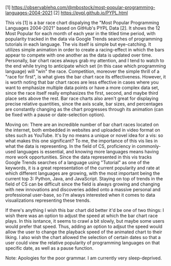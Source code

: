 [1] https://observablehq.com/@mbostock/most-popular-programming-languages-2004-2021
[2] https://pypl.github.io/PYPL.html

This vis [1] is a bar race chart dispalying the "Most Popular Programming Languages 2004-2021" based on GitHub's PYPL Data [2]. It shows the 12 Most Popular for each month of each year in the titled time period, with popularity tracked in the data via Google Trends searches of programming tutorials in each language. The vis itself is simple but eye-catching. It utilizes simple animation in order to create a racing-effect in which the bars appear to compete with one another as the data is updated over time. Personally, bar chart races always grab my attention, and I tend to watch to the end while trying to anticipate which set (in this case which programming language) will "win" the race. Competition, moreover the simple thrill of a "race for first", is what gives the bar chart race its effectiveness. However, it is worth noting that bar chart races are less effective in cases where you want to emphasize multiple data points or have a more complex data set, since the race itself really emphasizes the first, second, and maybe third place sets above the rest. Bar race charts also aren't great for displaying precise relative quantities, since the axis scale, bar sizes, and percentages are constantly changing as the chart progresses through its animation (can be fixed with a pause or date-selection option).

Moving on: There are an incredible number of bar chart races located on the internet, both embedded in websites and uploaded in video format on sites such as YouTube. It's by no means a unique or novel idea for a vis: so what makes this one significant? To me, the importance of this vis lies in what the data is representing. In the field of CS, proficiency in commonly-used languages is essential, and knowing more languages means having more work opportunities. Since the data represented in this vis tracks Google Trends searches of a language using "Tutorial" as one of the keywords, it is a great representation of the current popularity and rate at which different languages are growing, with the most important being the current top 3: Python, Java, and JavaScript. Staying on top of trends in the field of CS can be difficult since the field is always growing and changing with new innovations and discoveries added onto a massive personal and professional user-base, so I'm always interested when it comes to data visualizations representing these trends.

If there's anything I wish this bar chart did better it'd be one of two things:
I wish there was an option to adjust the speed at which the bar chart race plays. In this isntance, it seems to crawl a bit slowly, but maybe some users would prefer that speed. Thus, adding an option to adjsut the speed would allow the user to change the playback speed of the animated chart to their liking.
I also wish the chart allowed the selection of certain dates so that a user could view the relative popularity of programming languages on that specific date, as well as a pause function.

Note: Apologies for the poor grammar. I am currently very sleep-deprived.
